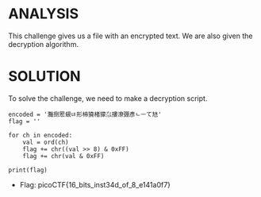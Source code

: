 # ANALYSIS
This challenge gives us a file with an encrypted text. We are also given the decryption algorithm.  
  

# SOLUTION
To solve the challenge, we need to make a decryption script.  
  
```python3
encoded = '灩捯䍔䙻ㄶ形楴獟楮獴㌴摟潦弸彥ㄴㅡて㝽'
flag = ''

for ch in encoded:
    val = ord(ch)
    flag += chr((val >> 8) & 0xFF)
    flag += chr(val & 0xFF)

print(flag)

```
  

* Flag: picoCTF{16_bits_inst34d_of_8_e141a0f7}
